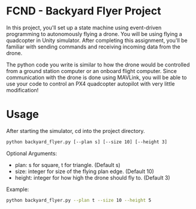 # FCND - Backyard Flyer Project
In this project, you'll set up a state machine using event-driven programming to autonomously flying a drone. You will be using flying a quadcopter in Unity simulator. After completing this assignment, you'll be familiar with sending commands and receiving incoming data from the drone.

The python code you write is similar to how the drone would be controlled from a ground station computer or an onboard flight computer. Since communication with the drone is done using MAVLink, you will be able to use your code to control an PX4 quadcopter autopilot with very little modification!

# Usage
After starting the simulator, cd into the project directory.

```sh
python backyard_flyer.py [--plan s] [--size 10] [--height 3]
```
Optional Arguments:
  * plan: s for square, t for triangle. (Default s)
  * size: integer for size of the flying plan edge. (Default 10)
  * height: integer for how high the drone should fly to. (Default 3)

Example:
```sh
python backyard_flyer.py --plan t --size 10 --height 5
```
